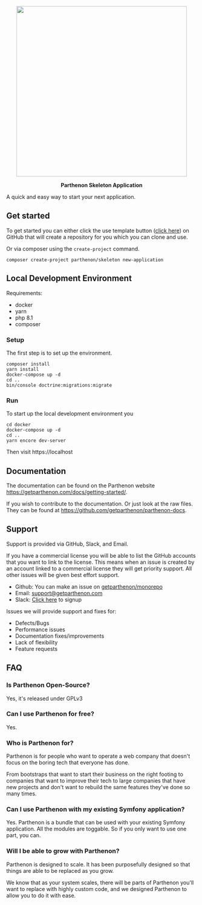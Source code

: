 <p align="center">
  <img width="450px" src="https://getparthenon.com/images/logo.svg">
</p>

<p align="center"><strong>Parthenon Skeleton Application</strong></p>

A quick and easy way to start your next application.

## Get started

To get started you can either click the use template button \([click here](https://github.com/getparthenon/skeleton/generate)\) on GitHub that will create a repository for you which you can clone and use.

Or via composer using the `create-project` command.

`composer create-project parthenon/skeleton new-application`

## Local Development Environment

Requirements:

* docker
* yarn
* php 8.1
* composer

### Setup

The first step is to set up the environment.

```
composer install
yarn install
docker-compose up -d
cd ..
bin/console doctrine:migrations:migrate
```

### Run

To start up the local development environment you

```
cd docker
docker-compose up -d
cd ..
yarn encore dev-server
```

Then visit https://localhost


## Documentation

The documentation can be found on the Parthenon website https://getparthenon.com/docs/getting-started/.

If you wish to contribute to the documentation. Or just look at the raw files. They can be found at https://github.com/getparthenon/parthenon-docs.

## Support

Support is provided via GitHub, Slack, and Email.

If you have a commercial license you will be able to list the GitHub accounts that you want to link to the license. This
means when an issue is created by an account linked to a commercial license they will get priority support. All other
issues will be given best effort support.

* Github: You can make an issue on [getparthenon/monorepo](https://github.com/getparthenon/monorepo/issues/new/choose)
* Email: support@getparthenon.com
* Slack: [Click here](https://join.slack.com/t/parthenonsupport/shared_invite/zt-1gujl7xsw-OALGFlPs~_Vf1cw6zaEkdg) to signup

Issues we will provide support and fixes for:

* Defects/Bugs
* Performance issues
* Documentation fixes/improvements
* Lack of flexibility
* Feature requests

## FAQ

### Is Parthenon Open-Source?

Yes, it's released under GPLv3

### Can I use Parthenon for free?

Yes.

### Who is Parthenon for?

Parthenon is for people who want to operate a web company that doesn't focus on the boring tech that everyone has done.

From bootstraps that want to start their business on the right footing to companies that want to improve their tech to large companies that have new projects and don't want to rebuild the same features they've done so many times.

### Can I use Parthenon with my existing Symfony application?

Yes. Parthenon is a bundle that can be used with your existing Symfony application. All the modules are toggable. So if you only want to use one part, you can.

### Will I be able to grow with Parthenon?

Parthenon is designed to scale. It has been purposefully designed so that things are able to be replaced as you grow.

We know that as your system scales, there will be parts of Parthenon you'll want to replace with highly custom code, and we designed Parthenon to allow you to do it with ease.
